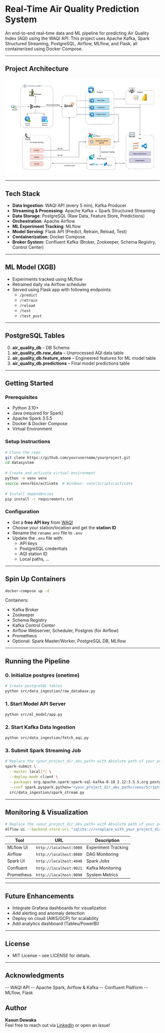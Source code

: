 # Real-Time Air Quality Prediction System

An end-to-end real-time data and ML pipeline for predicting Air Quality Index (AQI) using the WAQI API. This project uses Apache Kafka, Spark Structured Streaming, PostgreSQL, Airflow, MLflow, and Flask, all containerized using Docker Compose.

---

## Project Architecture

![Architecture Diagram](https://github.com/kasun98/datasystem/blob/main/architecture_diagram.jpg)

---

## Tech Stack

- **Data Ingestion**: WAQI API (every 5 min), Kafka Producer
- **Streaming & Processing**: Apache Kafka + Spark Structured Streaming
- **Data Storage**: PostgreSQL (Raw Data, Feature Store, Predictions)
- **Orchestration**: Apache Airflow
- **ML Experiment Tracking**: MLflow
- **Model Serving**: Flask API (Predict, Retrain, Reload, Test)
- **Containerization**: Docker Compose
- **Broker System**: Confluent Kafka (Broker, Zookeeper, Schema Registry, Control Center)

---

## ML Model (XGB)

- Experiments tracked using MLflow
- Retrained daily via Airflow scheduler
- Served using Flask app with following endpoints:
  - `/predict`
  - `/retrain`
  - `/reload`
  - `/test`
  - `/test_post`

---

## PostgreSQL Tables
0. **air_quality_db** - DB Schema
1. **air_quality_db.raw_data** – Unprocessed AQI data table
2. **air_quality_db.feature_store** – Engineered features for ML model table
3. **air_quality_db.predictions** – Final model predictions table

---

## Getting Started

### Prerequisites

- Python 3.10+
- Java (required for Spark)
- Apache Spark 3.5.5
- Docker & Docker Compose
- Virtual Environment

### Setup Instructions

```bash
# Clone the repo
git clone https://github.com/yourusername/yourproject.git
cd datasystem

# Create and activate virtual environment
python -m venv venv
source venv/bin/activate  # Windows: venv\Scripts\activate

# Install dependencies
pip install -r requirements.txt
```

### Configuration

- Get a **free API key** from [WAQI](https://aqicn.org/api/)
- Choose your station/location and get the **station ID**
- Rename the `rename.env` file to `.env`
- Update the `.env` file with:
  - API keys
  - PostgreSQL credentials
  - AQI station ID
  - Local paths, ...

---

## Spin Up Containers

```bash
docker-compose up -d
```

Containers:
- Kafka Broker
- Zookeeper
- Schema Registry
- Kafka Control Center
- Airflow Webserver, Scheduler, Postgres (for Airflow)
- Prometheus
- Optional: Spark Master/Worker, PostgreSQL DB, MLflow

---

## Running the Pipeline

### 0. Initialize postgres (onetime)
```bash
# Create postgreSQL tables
python src/data_ingestion/raw_database.py
```

### 1. Start Model API Server
```bash
python src/ml_model/app.py
```

### 2. Start Kafka Data Ingestion
```bash
python src/data_ingestion/fetch_aqi.py
```

### 3. Submit Spark Streaming Job
```bash
# Replace the <your_project_dir_abs_path> with Absolute path of your project directory 
spark-submit \
  --master local[*] \
  --deploy-mode client \
  --packages org.apache.spark:spark-sql-kafka-0-10_2.12:3.5.5,org.postgresql:postgresql:42.7.5 \
  --conf spark.pyspark.python="<your_project_dir_abs_path>/venv/Scripts/python.exe" \
  src/data_ingestion/spark_stream.py
```

---

## Monitoring & Visualization

```bash
# Replace the <your_project_dir_abs_path> with Absolute path of your project directory
mlflow ui --backend-store-uri "sqlite:///<replace_with_your_project_dir>/mlflow/mlflow.db"
```

| Tool        | URL                        | Description              |
|-------------|----------------------------|--------------------------|
| MLflow UI   | `http://localhost:5000`    | Experiment Tracking      |
| Airflow     | `http://localhost:8080`    | DAG Monitoring           |
| Spark UI    | `http://localhost:4040`    | Spark Jobs               |
| Confluent   | `http://localhost:9021`    | Kafka Monitoring         |
| Prometheus  | `http://localhost:9090`    | System Metrics           |

---

## Future Enhancements

- Integrate Grafana dashboards for visualization
- Add alerting and anomaly detection
- Deploy on cloud (AWS/GCP) for scalability
- Add analytics dashboard (Tableu/PowerBI)

---

## License

- MIT License – see LICENSE for details.

---

## Acknowledgments

-- WAQI API
-- Apache Spark, Airflow & Kafka
-- Confluent Platform
-- MLflow, Flask

## Author

**Kasun Dewaka**  
Feel free to reach out via [LinkedIn](https://linkedin.com/in/kasundewaka/) or open an issue!

